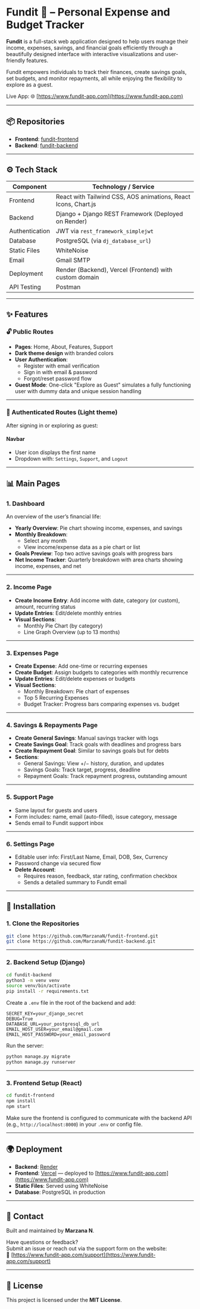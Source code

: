 # Fundit 💸 – Personal Expense and Budget Tracker

**Fundit** is a full-stack web application designed to help users manage their income, expenses, savings, and financial goals efficiently through a beautifully designed interface with interactive visualizations and user-friendly features. 

Fundit empowers individuals to track their finances, create savings goals, set budgets, and monitor repayments, all while enjoying the flexibility to explore as a guest.

Live App: 🌐 [https://www.fundit-app.com](https://www.fundit-app.com)

---

## 📦 Repositories

- **Frontend**: [fundit-frontend](https://github.com/MarzanaN/fundit-frontend)
- **Backend**: [fundit-backend](https://github.com/MarzanaN/fundit-backend)

---

## ⚙️ Tech Stack

| Component        | Technology / Service                                                            |
|------------------|----------------------------------------------------------------------------------|
| Frontend         | React with Tailwind CSS, AOS animations, React Icons, Chart.js                   |
| Backend          | Django + Django REST Framework (Deployed on Render)                             |
| Authentication   | JWT via `rest_framework_simplejwt`                                              |
| Database         | PostgreSQL (via `dj_database_url`)                                              |
| Static Files     | WhiteNoise                                                                      |
| Email            | Gmail SMTP                                                                      |
| Deployment       | Render (Backend), Vercel (Frontend) with custom domain                          |
| API Testing      | Postman                                                                          |



---

## ✨ Features

### 🔓 Public Routes

- **Pages**: Home, About, Features, Support
- **Dark theme design** with branded colors
- **User Authentication**:
  - Register with email verification
  - Sign in with email & password
  - Forgot/reset password flow
- **Guest Mode**: One-click "Explore as Guest" simulates a fully functioning user with dummy data and unique session handling

---

### 🔐 Authenticated Routes (Light theme)

After signing in or exploring as guest:

#### **Navbar**
- User icon displays the first name
- Dropdown with: `Settings`, `Support`, and `Logout`

---

## 📊 Main Pages

### 1. **Dashboard**
An overview of the user’s financial life:

- **Yearly Overview**: Pie chart showing income, expenses, and savings
- **Monthly Breakdown**: 
  - Select any month
  - View income/expense data as a pie chart or list
- **Goals Preview**: Top two active savings goals with progress bars
- **Net Income Tracker**: Quarterly breakdown with area charts showing income, expenses, and net

---

### 2. **Income Page**

- **Create Income Entry**: Add income with date, category (or custom), amount, recurring status
- **Update Entries**: Edit/delete monthly entries
- **Visual Sections**:
  - Monthly Pie Chart (by category)
  - Line Graph Overview (up to 13 months)

---

### 3. **Expenses Page**

- **Create Expense**: Add one-time or recurring expenses
- **Create Budget**: Assign budgets to categories with monthly recurrence
- **Update Entries**: Edit/delete expenses or budgets
- **Visual Sections**:
  - Monthly Breakdown: Pie chart of expenses
  - Top 5 Recurring Expenses
  - Budget Tracker: Progress bars comparing expenses vs. budget

---

### 4. **Savings & Repayments Page**

- **Create General Savings**: Manual savings tracker with logs
- **Create Savings Goal**: Track goals with deadlines and progress bars
- **Create Repayment Goal**: Similar to savings goals but for debts
- **Sections**:
  - General Savings: View +/− history, duration, and updates
  - Savings Goals: Track target, progress, deadline
  - Repayment Goals: Track repayment progress, outstanding amount

---

### 5. **Support Page**

- Same layout for guests and users
- Form includes: name, email (auto-filled), issue category, message
- Sends email to Fundit support inbox

---

### 6. **Settings Page**

- Editable user info: First/Last Name, Email, DOB, Sex, Currency
- Password change via secured flow
- **Delete Account**:
  - Requires reason, feedback, star rating, confirmation checkbox
  - Sends a detailed summary to Fundit email

---

## 🔧 Installation

### 1. Clone the Repositories

```bash
git clone https://github.com/MarzanaN/fundit-frontend.git
git clone https://github.com/MarzanaN/fundit-backend.git
```

---

### 2. Backend Setup (Django)

```bash
cd fundit-backend
python3 -m venv venv
source venv/bin/activate
pip install -r requirements.txt
```

Create a `.env` file in the root of the backend and add:

```env
SECRET_KEY=your_django_secret
DEBUG=True
DATABASE_URL=your_postgresql_db_url
EMAIL_HOST_USER=your_email@gmail.com
EMAIL_HOST_PASSWORD=your_email_password
```

Run the server:

```bash
python manage.py migrate
python manage.py runserver
```

---

### 3. Frontend Setup (React)

```bash
cd fundit-frontend
npm install
npm start
```

Make sure the frontend is configured to communicate with the backend API (e.g., `http://localhost:8000`) in your `.env` or config file.

---

## 🌍 Deployment

- **Backend**: [Render](https://render.com/)
- **Frontend**: [Vercel](https://vercel.com/) — deployed to [https://www.fundit-app.com](https://www.fundit-app.com)
- **Static Files**: Served using WhiteNoise
- **Database**: PostgreSQL in production

---

## 📩 Contact

Built and maintained by **Marzana N**.

Have questions or feedback?  
Submit an issue or reach out via the support form on the website:  
🔗 [https://www.fundit-app.com/support](https://www.fundit-app.com/support)

---

## 📜 License

This project is licensed under the **MIT License**.


